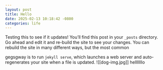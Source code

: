 ```yaml
---
layout: post
title: Hello
date: 2025-02-13 10:18:42 -0800
categories: life
---
```

Testing this to see if it updates! You’ll find this post in your `_posts` directory. Go ahead and edit it and re-build the site to see your changes. You can rebuild the site in many different ways, but the most common 


gegsgway is to run `jekyll serve`, which launches a web server and auto-regenerates your site when a file is updated.
![[dog-img.jpg]]
helllllllo
